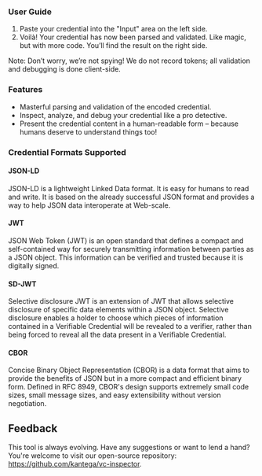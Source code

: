 ### User Guide

1. Paste your credential into the "Input" area on the left side.
2. Voilà! Your credential has now been parsed and validated. Like magic, but with more code. You’ll find the result on the right side.

Note: Don’t worry, we’re not spying! We do not record tokens; all validation and debugging is done client-side.

### Features

- Masterful parsing and validation of the encoded credential.
- Inspect, analyze, and debug your credential like a pro detective.
- Present the credential content in a human-readable form – because humans deserve to understand things too!

### Credential Formats Supported

#### JSON-LD

JSON-LD is a lightweight Linked Data format. It is easy for humans to read and write. It is based on the already successful JSON format and provides a way to help JSON data interoperate at Web-scale.

#### JWT

JSON Web Token (JWT) is an open standard that defines a compact and self-contained way for securely transmitting information between parties as a JSON object. This information can be verified and trusted because it is digitally signed.

#### SD-JWT

Selective disclosure JWT is an extension of JWT that allows selective disclosure of specific data elements within a JSON object. Selective disclosure enables a holder to choose which pieces of information contained in a Verifiable Credential will be revealed to a verifier, rather than being forced to reveal all the data present in a Verifiable Credential.

#### CBOR

Concise Binary Object Representation (CBOR) is a data format that aims to provide the benefits of JSON but in a more compact and efficient binary form. Defined in RFC 8949, CBOR's design supports extremely small code sizes, small message sizes, and easy extensibility without version negotiation.

## Feedback

This tool is always evolving. Have any suggestions or want to lend a hand? You're welcome to visit our open-source repository: https://github.com/kantega/vc-inspector.
